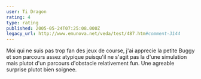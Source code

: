```yaml
---
user: Ti Dragon
rating: 4
type: rating
published: 2005-05-24T07:25:08.000Z
legacy_url: http://www.emunova.net/veda/test/487.htm#comment-3144
---
```

Moi qui ne suis pas trop fan des jeux de course, j'ai apprecie la petite Buggy et son parcours assez atypique puisqu'il ne s'agit pas la d'une simulation mais plutot d'un parcours d'obstacle relativement fun. Une agreable surprise plutot bien soignee.